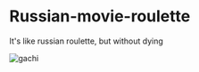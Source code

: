 # Russian-movie-roulette
It's like russian roulette, but without dying

![gachi](https://tiermaker.com/images/avatars/MoorheadSol/MoorheadSol.jpg)